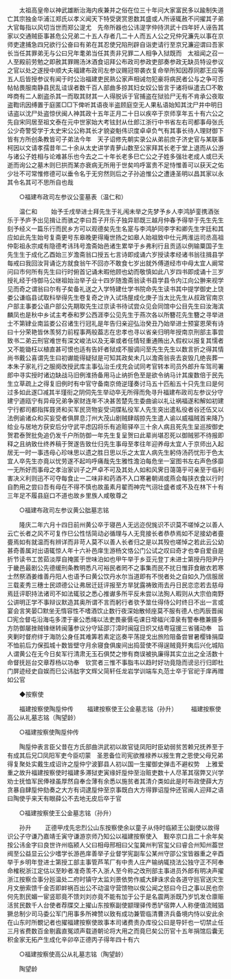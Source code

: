 <!-- { "loadSidebar": true } -->
　　太祖高皇帝以神武雄断治海内疾兼并之俗在位三十年问大家富民多以踰制失道亡其宗独金华浦江郑氏以孝义闻天下特受褒赏恩数其盛或人所诬辄赦不问擢其子弟大官每指以风切当世而郑公湜尤　先帝所器也公讳湜字仲持洪武十四年奸人诬告其家以交通贼臣事甚危公兄弟二十五人存者几二十人而五人公之兄仲兄濂先以事在京师吏逮捕急四兄欲行公奋曰有弟在其忍使兄陷刑辟自诣吏请行至京兄濂迎谓曰吾家长当任其罪弟无与公曰兄年耄弟当任其责非兄罪二人相争入狱既而　太祖闻之召一人至殿前劳勉之即赦其罪赐汤沐酒食诏拜公布政司参政吏部奏参政无缺员特设参议之官以处之遂授中顺大夫福建布政司左参议赐冠带袭衣复命举所知因荐同郡王应等五人后皆授参议有闻于时公治福建吏民熟公家声相诫勿犯豪将病民者公与之争可否帖帖畏服南静县民乱诖误者数千百人部曲多掠其妇女奴公皆言于诸将纵遣去□不敢哗商有二人剧盗杀其一而取其财其一人得脱诉于官捕盗在狱验尸无有不肯承公夜取盗鞫讯因缚置于庭匿□□下俾听其语夜半盗顾庭空无人果私语始知其沈尸井中明日诘盗以沈尸处盗惊伏闽人神其政十五年正月二十日以疾卒于京师享年五十有六公之先自宋同居至祖文泰在元中世家始大考铉封从仕郎江浙行中书省左右司都事母张氏公少奇警受学于太史宋公公称其长才貌姿魁伟识度卓卓负气有其事长待人理财御下皆有方所创条教皆可子弟法今年　天子诏修先朝实录公从弟前庶子济史官与某联事柯因以文请孝孺昔年二十余从太史讲学青萝山数至公家拜其长老于堂上退而从公游与诸公子姓相与论难甚乐也今去之二十年长老多巳亡公之子姓多强壮老成人或巳夭逝而询公之墓木则巳拱而某亦衰病无所用于世矣呜呼富贵不足恃惟善可以获天之佑少壮不可常惟修德可以垂令名于无穷然则后之子孙追惟公之遭逄圣明以昌其家以永其令名其可不思所自也哉 

　　○福建布政司左参议公銮墓表（温仁和） 

　　温仁和 
　　始予壬戌举进士拜先生于礼闱未举之先梦予乡人李鸿胪銮携酒张乐于予庐予出见揖让而骇之李曰吾子开乐子独异耶既三越月仲春予得举于先生先生刻予经义一篇乐行而民乡方可以观德矣先生名寔与李鸿胪同李字和卿先生字廷和其应如此先生始号复斋更号东皋晚更得庵世扬之如皋人始祖致中仕元两淮运司丞高祖仲彰祖永宗咸有隐德考讳玮号澹斋始邑诸生累举于乡弗利行且贡适以例输粟国子生先生生于成化乙酉始三岁澹斋翁口授五七言诗即成诵六岁授读孝经诸书翁往揖县学每戒曰我回汝背诵讫方就食翁午不回亦不敢食七岁出就外傅道经市中母太宜人阚常问曰市何所有先生曰行时俯首记诵未暇他顾也幼而敬慎如此八岁四书即成诵十三岁授礼经于侍御马公继祖始治举子业十四岁随澹斋翁读书县学县令内江向公翀来视学见而奇之谓翁曰尔有子矣备礼送之入学特建仕学书院命先生读书其中提学御史上饶娄公谦临县试取科举得先生卷复奇之许入试场屋成化庚子当太比先生从叔政官南京户部主事娄公语户部公先期取先生过京读书待试尝众见会同馆中公目先生曰汝海滨麟凤也是秋中乡试主考泰和罗公西涯李公见先生于燕次各以所簪花先生簪之寻举进士不第肄业南监娄公召诸生行冠礼是年告归亲迎弘治癸丑乃始举进士预宴恩荣有诗曰十分荣艳皆休羡努力前程事两般葢志在忠孝也寻以省亲归明年授南京刑部主事尝致书二弟云刑官难世有深文峻法以及无辜或者任情轻重通贿出入假权以报复其懦者又不能锄枉以植直甚可恨也适有告奸者狱成不服调问至先生先生以数言折之得其情尚书戴公喜谓先生曰初谳能得疑狱是可知其政矣未几以澹斋翁丧去哀毁几绝丧葬一本朱子家礼行之服阕改授武库主事弘治壬戌充会试同考官转本司员外郎升车驾司署郎中寻实授时诸边缺战马旧例淮扬备用马止纳折色至是欲令纳马计其废数倍于民先生立草疏上之得复旧例时有中官守备南京倚逆瑾奏讨马五十匹船五十只先生曰是何过多如此遂□减其半瑾衔之阴伺先生举动卒无所得而免寻升福建布政司左参议分守建宁道瓯宁有异母兄弟争家财连年不决甚苦楚先生委曲谕以礼让祸福遂和解如初建宁行都司都指挥聂贤和买军民货物妄受词牒私役军人先生突出遣私役者谷还伍又以法例谕诸众和买妄受者俱屏息汀州大茂山剧贼肆刼掠先生遣人谕以威福贼首来降乃给业与居地方获安后分守武平虑囚将乐有追赃驿卒三十余人病且死先生呈巡按御史贺君泰贺批免追仍发千户所防御一年先生复呈贺曰此辈尚堪忍死以御贼邪不待报即释之且纳致仕终养稿于贺遂告致仕归先生事母至孝往年迎养母太宜人于京师出入起居无一时一事违母心珍味思以遗之胜日思以乐之太宜人病先生躬侍汤药忧形于色太宜人卒先生亦竟以忧劳遂不起呜呼痛哉先生雅性澹泊每危坐一室图书左右声色侈靡一无所好而事母之孝治家训子之严卓不可及其处人如和风霁日蔼蔼乎可亲至于临利害决义利则迅不可夺每食止一二味非和药酒不入口寒暑朝谒或燕会每挟衣食以行时自酌用之尝曰吾有母在不得不慎也故虽素月翟而神完气诩壮盛者或不及在林下十有三年足不履县庭口不道也故乡里族人咸敬尊之 

　　○福建布政司左参议黄公朏墓志铭 

　　隆庆二年六月十四日前州黄公卒于寝邑人无远迩倪旄识不识莫不嗟悼之以善人云亡长者之风不可复作巳公性恬简动必循理与人无竞接长者恭恭焉如不足接幼者亹亹焉如有就温而有辨详而非苛人莫不以善人长者归之是以其殁也嗟悼之若此云公幼甚奇善属对出语辄惊人年十六补邑庠生游杨文恪公门公试之叹曰奇才也幸自爱自是折节读书工苦茹淡厚自掩匿于世味泊如也甲午举于乡亚元登丁未进士第授丹阳尹丹于畿邑最剧公先德缓刑条教明悉凡可裕民者罔不之事集而民不扰日惟菲食敝衣若寒士然祭酒姜维善丹阳人也语予曰黄公饮丹水尔当道即有不悦者处之自如久乃信服居三载麦秀三穗士民颂德公让弗居迁廷评报至方旱犹露祷致雨去丹日民恋恋若去慈母焉廷评职持法诸司不如法辄驳之悉心推谳多所平反未尝以法狥人暇则从大宗伯南野公讲明正学不事辩议默造其奥所谓不言而躬行者欤予筮仕得侍公时终日不出一言或宴会言笑晏□默坐无惰容性不嗜酒饮止数行夜深始散倾座莫不服有德人也丙辰晋闽□宪佥督屯沿海屯多湮于豪公悉绳以法吏畏豪慑屯课日增福兴漳泉有警奉檄兼摄多方防御屡挫贼锋继转闽藩参议分守延邵汀漳时闽寇日炽又结粤寇援三省骚动奉　旨夹剿时督府绊于海防公身任其难筭若素定迄奏平荡提戈出旅险阻备尝冒暑樱锋捐糜不恤前后力保孤城十数皆壁守月余寝食俱废间出捣营使不得逞贼竟歼夷后兴化城陷人谓黄公在无今日矣军行清肃无玉石俱焚之惨有商误被执廉得其实立出之全活数十命督抚廵台交章荐杨以功奉　钦赏者三惟不事脂韦以趋时好功竟隐而谤忌行归即杜门屏迹经史自娱而巳公讳朏字文辉父简轩任龙岩学训端车丸范士卒于官祀于庠再赠如公官 

　　◆按察使 

　　福建按察使陶垕仲传 
　　福建按察使王公金墓志铭（孙升） 
　　福建按察使高公从礼墓志铭（陶望龄） 

　　○福建按察使陶垕仲传 

　　陶垕仲表言臣父昔在方氏部曲洪武初以故官徒凤阳时臣幼弱贫苦赖兄抚养至于有成其后兄□凤阳军吏今臣叨蒙　圣恩备位司宪欲推禄养以报生育之恩使父母兄弟得复聚处实戴生成诏许之垕仲宁波鄞县人初以国一生擢御史弹击不避权势　上雅爱重之故升福建按察使时福建多滞狱吏寅缘奸垕仲至治赃吏数十人尽革其宿弊又兴学劝士抚恤军民俸禄虽厚然自奉佥薄有余悉以施贫者其清介类如此是时布政使薛大方贪暴自肆垕仲劾奏之大方有词逮垕仲至京事既白大方得罪诏垕仲还官闽人迎拜之语曰陶使乎来天有眼薛公不去地无皮后卒于官 

　　○福建按察使王公金墓志铭（孙升） 

　　孙升 
　　正德甲戌先忠烈公山东按察使余以童子从侍时临颍王公副使以故得识公子守谦乃嘉靖壬寅守谦游京师乃知公以福建按察使入　觐卒京口且二十余年矣按公讳金字曰良世许州临颍人父曰相母邢相曰父玺冀州判官玺父曰睿合州知州葢世阀至公益显云公少嗜学长游邑庠善举子业督学宪副车公某州守邵公宝皆器重之辛酉举于乡明年登进士第授工部主事管芦苇厂有中贵人庄产输纳辄挠法公独守正不阿奉　命榷税浙江定估以至眇者准奇羡不入浙人至今称之改刑部主事进员外郎有明决声擢浙江按察佥事分廵温处二府时镇守太监刘景依势作威大肆诛求会各道守廵官送灾生月文册索馈千金否即衅祸百出公不动温守营馈物以俟公闻之怒曰今日之事以民也奈何先割民媚一宦竖耶竟不馈刘刘亦竟不能有加于公于是名震两浙既乃岁饥发仓廪赈活贫民数千人台使者荐牒交上擢山东按察副使颛理驿传悉铲宿弊人人称便值流贼猖獗总制少司马委公军门用事多所裨赞以致有成功兼管临清曹济兵备境内恃以安此余在山东时所覩记者也擢福建按察使故事本司诸费责办库役公曰是导奸也一切禁止任三月省费数百金剔蠧直冤颂声载道朝论将大用之而竟巳矣公历官十五年捐馆后囊无积金家无拓产生成化辛卯卒正德丙子得年四十有六 

　　○福建按察使高公从礼墓志铭（陶望龄） 

　　陶望龄 
